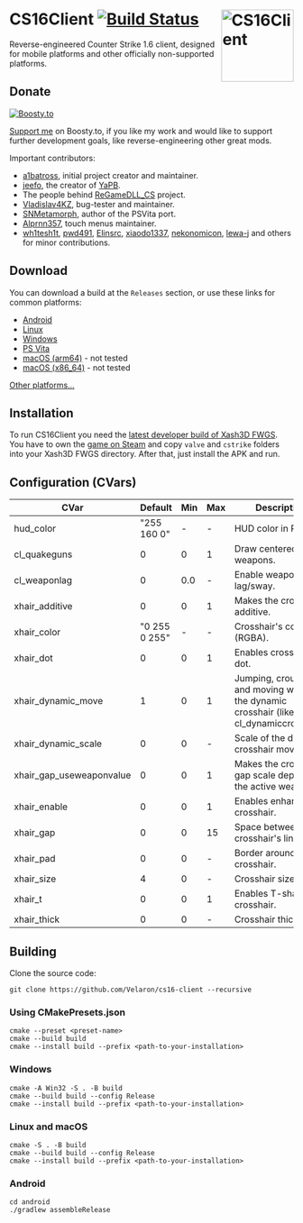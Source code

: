 # CS16Client [![Build Status](https://github.com/Velaron/cs16-client/actions/workflows/build.yml/badge.svg)](https://github.com/Velaron/cs16-client/actions) <img align="right" width="128" height="128" src="https://github.com/Velaron/cs16-client/raw/main/android/app/src/main/ic_launcher-playstore.png" alt="CS16Client" />
Reverse-engineered Counter Strike 1.6 client, designed for mobile platforms and other officially non-supported platforms.

## Donate
[![Boosty.to](https://img.shields.io/badge/Boosty-F15F2C?logo=boosty&logoColor=fff&style=for-the-badge)](https://boosty.to/velaron)

[Support me](https://boosty.to/velaron) on Boosty.to, if you like my work and would like to support further development goals, like reverse-engineering other great mods.

Important contributors:
* [a1batross](https://github.com/a1batross), initial project creator and maintainer.
* [jeefo](https://github.com/jeefo), the creator of [YaPB](https://github.com/yapb/yapb).
* The people behind [ReGameDLL_CS](https://github.com/rehlds/ReGameDLL_CS) project.
* [Vladislav4KZ](https://github.com/Vladislav4KZ), bug-tester and maintainer.
* [SNMetamorph](https://github.com/SNMetamorph), author of the PSVita port.
* [Alprnn357](https://github.com/Alprnn357), touch menus maintainer.
* [wh1tesh1t](https://github.com/wh1tesh1t), [pwd491](https://github.com/pwd491), [Elinsrc](https://github.com/Elinsrc), [xiaodo1337](https://github.com/xiaodo1337), [nekonomicon](https://github.com/nekonomicon), [lewa-j](https://github.com/lewa-j) and others for minor contributions.

## Download
You can download a build at the `Releases` section, or use these links for common platforms:
* [Android](https://github.com/Velaron/cs16-client/releases/download/continuous/CS16Client-Android.apk)
* [Linux](https://github.com/Velaron/cs16-client/releases/download/continuous/CS16Client-Linux-i386.tar.gz)
* [Windows](https://github.com/Velaron/cs16-client/releases/download/continuous/CS16Client-Windows-X86.zip)
* [PS Vita](https://github.com/Velaron/cs16-client/releases/download/continuous/CS16Client-PSVita.zip)
* [macOS (arm64)](https://github.com/Velaron/cs16-client/releases/download/continuous/CS16Client-macOS-arm64.zip) - not tested
* [macOS (x86_64)](https://github.com/Velaron/cs16-client/releases/download/continuous/CS16Client-macOS-x86_64.zip) - not tested

[Other platforms...](https://github.com/Velaron/cs16-client/releases/tag/continuous)

## Installation
To run CS16Client you need the [latest developer build of Xash3D FWGS](https://github.com/FWGS/xash3d-fwgs/releases/tag/continuous).
You have to own the [game on Steam](https://store.steampowered.com/app/10/CounterStrike//) and copy `valve` and `cstrike` folders into your Xash3D FWGS directory.
After that, just install the APK and run.

## Configuration (CVars)
| CVar                     | Default       | Min | Max | Description                                                                                 |
|--------------------------|---------------|-----|-----|---------------------------------------------------------------------------------------------|
| hud_color                | "255 160 0"   | -   | -   | HUD color in RGB.                                                                           |
| cl_quakeguns             | 0             | 0   | 1   | Draw centered weapons.                                                                      |
| cl_weaponlag             | 0             | 0.0 | -   | Enable weapon lag/sway.                                                                     |
| xhair_additive           | 0             | 0   | 1   | Makes the crosshair additive.                                                               |
| xhair_color              | "0 255 0 255" | -   | -   | Crosshair's color (RGBA).                                                                   |
| xhair_dot                | 0             | 0   | 1   | Enables crosshair dot.                                                                      |
| xhair_dynamic_move       | 1             | 0   | 1   | Jumping, crouching and moving will affect the dynamic crosshair (like cl_dynamiccrosshair). |
| xhair_dynamic_scale      | 0             | 0   | -   | Scale of the dynamic crosshair movement.                                                    |
| xhair_gap_useweaponvalue | 0             | 0   | 1   | Makes the crosshair gap scale depend on the active weapon.                                  |
| xhair_enable             | 0             | 0   | 1   | Enables enhanced crosshair.                                                                 |
| xhair_gap                | 0             | 0   | 15  | Space between crosshair's lines.                                                            |
| xhair_pad                | 0             | 0   | -   | Border around crosshair.                                                                    |
| xhair_size               | 4             | 0   | -   | Crosshair size.                                                                             |
| xhair_t                  | 0             | 0   | 1   | Enables T-shaped crosshair.                                                                 |
| xhair_thick              | 0             | 0   | -   | Crosshair thickness.                                                                        |

## Building
Clone the source code:
```shell
git clone https://github.com/Velaron/cs16-client --recursive
```

### Using CMakePresets.json
```shell
cmake --preset <preset-name>
cmake --build build
cmake --install build --prefix <path-to-your-installation>
```

### Windows
```shell
cmake -A Win32 -S . -B build
cmake --build build --config Release
cmake --install build --prefix <path-to-your-installation>
```
### Linux and macOS
```shell
cmake -S . -B build
cmake --build build --config Release
cmake --install build --prefix <path-to-your-installation>
```
### Android
```shell
cd android
./gradlew assembleRelease
```
